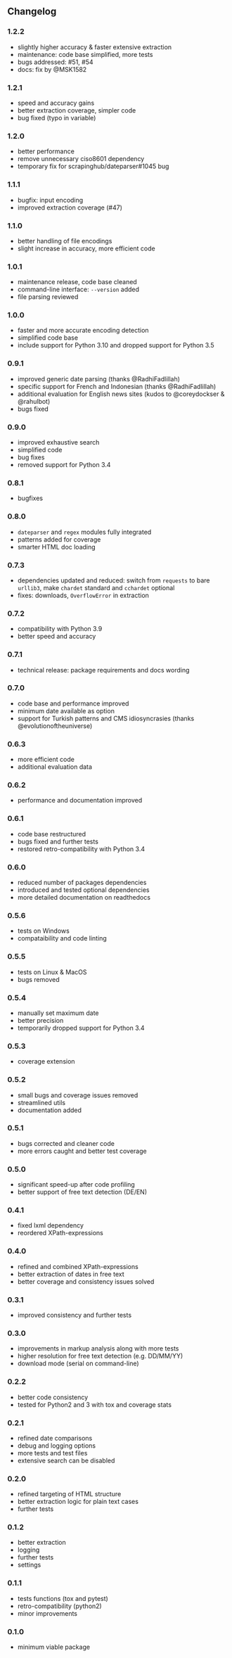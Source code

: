 ## Changelog


### 1.2.2
- slightly higher accuracy & faster extensive extraction
- maintenance: code base simplified, more tests
- bugs addressed: #51, #54
- docs: fix by @MSK1582

### 1.2.1
- speed and accuracy gains
- better extraction coverage, simpler code
- bug fixed (typo in variable)

### 1.2.0
- better performance
- remove unnecessary ciso8601 dependency
- temporary fix for scrapinghub/dateparser#1045 bug

### 1.1.1
- bugfix: input encoding
- improved extraction coverage (#47)

### 1.1.0
- better handling of file encodings
- slight increase in accuracy, more efficient code

### 1.0.1
- maintenance release, code base cleaned
- command-line interface: `--version` added
- file parsing reviewed

### 1.0.0
- faster and more accurate encoding detection
- simplified code base
- include support for Python 3.10 and dropped support for Python 3.5

### 0.9.1
- improved generic date parsing (thanks @RadhiFadlillah)
- specific support for French and Indonesian (thanks @RadhiFadlillah)
- additional evaluation for English news sites (kudos to @coreydockser & @rahulbot)
- bugs fixed

### 0.9.0
- improved exhaustive search
- simplified code
- bug fixes
- removed support for Python 3.4

### 0.8.1
- bugfixes

### 0.8.0
- `dateparser` and `regex` modules fully integrated
- patterns added for coverage
- smarter HTML doc loading

### 0.7.3
- dependencies updated and reduced: switch from `requests` to bare `urllib3`, make `chardet` standard and `cchardet` optional
- fixes: downloads, `OverflowError` in extraction

### 0.7.2
- compatibility with Python 3.9
- better speed and accuracy

### 0.7.1
- technical release: package requirements and docs wording

### 0.7.0
- code base and performance improved
- minimum date available as option
- support for Turkish patterns and CMS idiosyncrasies (thanks @evolutionoftheuniverse)

### 0.6.3
- more efficient code
- additional evaluation data

### 0.6.2
- performance and documentation improved

### 0.6.1
- code base restructured
- bugs fixed and further tests
- restored retro-compatibility with Python 3.4

### 0.6.0
- reduced number of packages dependencies
- introduced and tested optional dependencies
- more detailed documentation on readthedocs

### 0.5.6
- tests on Windows
- compataibility and code linting

### 0.5.5
- tests on Linux & MacOS
- bugs removed

### 0.5.4
- manually set maximum date
- better precision
- temporarily dropped support for Python 3.4

### 0.5.3
- coverage extension

### 0.5.2
- small bugs and coverage issues removed
- streamlined utils
- documentation added

### 0.5.1
- bugs corrected and cleaner code
- more errors caught and better test coverage

### 0.5.0
- significant speed-up after code profiling
- better support of free text detection (DE/EN)

### 0.4.1
- fixed lxml dependency
- reordered XPath-expressions

### 0.4.0
- refined and combined XPath-expressions
- better extraction of dates in free text
- better coverage and consistency issues solved

### 0.3.1
- improved consistency and further tests

### 0.3.0
- improvements in markup analysis along with more tests
- higher resolution for free text detection (e.g. DD/MM/YY)
- download mode (serial on command-line)

### 0.2.2
- better code consistency
- tested for Python2 and 3 with tox and coverage stats

### 0.2.1
- refined date comparisons
- debug and logging options
- more tests and test files
- extensive search can be disabled

### 0.2.0
- refined targeting of HTML structure
- better extraction logic for plain text cases
- further tests

### 0.1.2
- better extraction
- logging
- further tests
- settings

### 0.1.1
- tests functions (tox and pytest)
- retro-compatibility (python2)
- minor improvements

### 0.1.0
- minimum viable package
